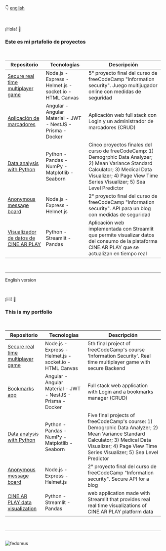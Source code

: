 👇 [english](#english)

<br>

¡Hola! 👋

### Este es mi prtafolio de proyectos

<br>

|Repositorio|Tecnologías|Descripción|
| --- | --- | --- |
| [Secure real time multiplayer game](https://github.com/Fedomus/secure-real-time-multiplayer-game) | Node.js - Express - Helmet.js - socket.io - HTML Canvas | 5° proyecto final del curso de freeCodeCamp "Information security". Juego multijugador online con medidas de seguridad |
| [Aplicación de marcadores](https://github.com/Fedomus/bookmarks) | Angular - Angular Material - JWT - NestJS - Prisma - Docker | Aplicación web full stack con Login y un administrador de marcadores (CRUD) |
| [Data analysis with Python](https://github.com/Fedomus/freeCodeCamp-dataAnalysisPython-projects) | Python - Pandas - NumPy - Matplotlib - Seaborn | Cinco proyectos finales del curso de freeCodeCamp: 1) Demogrphic Data Analyzer; 2) Mean Variance Standard Calculator; 3) Medical Data Visualizer; 4) Page View Time Series Visualizer; 5) Sea Level Predictor |
| [Anonymous message board](https://github.com/Fedomus/anonymous-message-board) | Node.js - Express - Helmet.js | 2° proyecto final del curso de freeCodeCamp "Information security". API para un blog con medidas de seguridad |
| [Visualizador de datos de CINE.AR PLAY](https://github.com/Fedomus/cinearplay_data_visualization) | Python - Streamlit - Pandas | Aplicación web implementada con Streamlit que permite visualizar datos del consumo de la plataforma CINE.AR PLAY que se actualizan en tiempo real |
<br>
<hr>
<p id="english">English version</p>
<br>

¡Hi! 👋

### This is my portfolio

<br>

|Repositorio|Tecnologías|Descripción|
| --- | --- | --- |
| [Secure real time multiplayer game](https://github.com/Fedomus/secure-real-time-multiplayer-game) | Node.js - Express - Helmet.js - socket.io - HTML Canvas | 5th final project of freeCodeCamp's course 'Information Security'. Real time multiplayer game with secure Backend |
| [Bookmarks app](https://github.com/Fedomus/bookmarks) | Angular - Angular Material - JWT - NestJS - Prisma - Docker | Full stack web application with Login and a bookmarks manager (CRUD) |
| [Data analysis with Python](https://github.com/Fedomus/freeCodeCamp-dataAnalysisPython-projects) | Python - Pandas - NumPy - Matplotlib - Seaborn | Five final projects of freeCodeCamp's course: 1) Demogrphic Data Analyzer; 2) Mean Variance Standard Calculator; 3) Medical Data Visualizer; 4) Page View Time Series Visualizer; 5) Sea Level Predictor |
| [Anonymous message board](https://github.com/Fedomus/anonymous-message-board) | Node.js - Express - Helmet.js | 2° proyecto final del curso de freeCodeCamp "Information security". Secure API for a blog |
| [CINE.AR PLAY data visualization](https://github.com/Fedomus/cinearplay_data_visualization) | Python - Streamlit - Pandas | web application made with Streamlit that provides real real time visualizations of CINE.AR PLAY platform data |
<br>
<hr>
<br>
<img align="center" src="https://github-readme-stats.vercel.app/api/top-langs?username=fedomus&show_icons=true&locale=en&layout=compact" alt="fedomus" />
